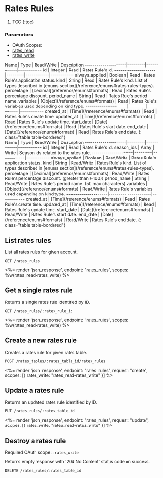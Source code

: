 # Rates Rules

1. TOC
{:toc}

### Parameters
<ul class="nav nav-pills" role="tablist">
  <li class="disabled"><a>OAuth Scopes:</a></li>
  <li class="active"><a href="#rates_read" role="tab" data-toggle="pill">rates_read</a></li>
  <li><a href="#rates_write" role="tab" data-toggle="pill">rates_write</a></li>
</ul>
<div class="tab-content" markdown="1">
  <div class="tab-pane active" id="rates_read" markdown="1">
Name                 | Type    | Read/Write | Description
---------------------|---------|------------|------------
id                   | Integer | Read       | Rates Rule's id.
---------------------|---------|------------|------------
always_applied       | Boolean | Read       | Rates Rule's application status.
kind                 | String  | Read       | Rates Rule's kind. List of types described in [enums section](/reference/enums#rates-rules-types).
percentage           | [Decimal](/reference/enums#formats) | Read       | Rates Rule's percentage discount.
period_name          | String  | Read       | Rates Rule's period name.
variables            | [Object](/reference/enums#formats) | Read       | Rates Rule's variables used depending on kind type.
---------------------|---------|------------|------------
created_at           | [Time](/reference/enums#formats) | Read       | Rates Rule's create time.
updated_at           | [Time](/reference/enums#formats) | Read       | Rates Rule's update time.
start_date           | [Date](/reference/enums#formats) | Read       | Rates Rule's start date.
end_date             | [Date](/reference/enums#formats) | Read       | Rates Rule's end date.
{: class="table table-bordered"}
  </div>
  <div class="tab-pane" id="rates_write" markdown="1">
Name                 | Type    | Read/Write | Description
---------------------|---------|------------|------------
id                   | Integer | Read       | Rates Rule's id.
season_ids           | Array   | Write      | Season ids related to the rates rule.
---------------------|---------|------------|------------
always_applied       | Boolean | Read/Write | Rates Rule's application status.
kind                 | String  | Read/Write | Rates Rule's kind. List of types described in [enums section](/reference/enums#rates-rules-types).
percentage           | [Decimal](/reference/enums#formats) | Read/Write | Rates Rule's percentage discount. (greater than (-100))
period_name          | String  | Read/Write | Rates Rule's period name. (50 max characters)
variables            | [Object](/reference/enums#formats) | Read/Write | Rates Rule's variables used depending on kind type.
---------------------|---------|------------|------------
created_at           | [Time](/reference/enums#formats) | Read       | Rates Rule's create time.
updated_at           | [Time](/reference/enums#formats) | Read       | Rates Rule's update time.
start_date           | [Date](/reference/enums#formats) | Read/Write | Rates Rule's start date.
end_date             | [Date](/reference/enums#formats) | Read/Write | Rates Rule's end date.
{: class="table table-bordered"}
  </div>
</div>

## List rates rules

List all rates rules for given account.

~~~
GET /rates_rules
~~~

<%= render 'json_response', endpoint: "rates_rules", scopes: %w(rates_read-rates_write) %>

## Get a single rates rule

Returns a single rates rule identified by ID.

~~~
GET /rates_rules/:rates_rule_id
~~~

<%= render 'json_response', endpoint: "rates_rules", scopes: %w(rates_read-rates_write) %>

## Create a new rates rule

Creates a rates rule for given rates table.

~~~
POST /rates_tables/:rates_table_id/rates_rules
~~~

<%= render 'json_response', endpoint: "rates_rules", request: "create",
  scopes: [{ rates_write: "rates_read-rates_write" }] %>

## Update a rates rule

Returns an updated rates rule identified by ID.

~~~
PUT /rates_rules/:rates_table_id
~~~

<%= render 'json_response', endpoint: "rates_rules", request: "update",
  scopes: [{ rates_write: "rates_read-rates_write" }] %>

## Destroy a rates rule

Required OAuth scope: `:rates_write`

Returns empty response with '204 No Content' status code on success.

~~~~~~
DELETE /rates_rules/:rates_table_id
~~~~~~
